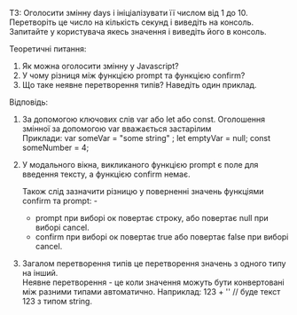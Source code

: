 ТЗ:
Оголосити змінну days і ініціалізувати її числом від 1 до 10. Перетворіть це число на кількість секунд і виведіть на консоль.
Запитайте у користувача якесь значення і виведіть його в консоль.

Теоретичні питання:

1. Як можна оголосити змінну у Javascript?
2. У чому різниця між функцією prompt та функцією confirm?
3. Що таке неявне перетворення типів? Наведіть один приклад.

Відповідь:

1.  За допомогою ключових слів var або let або const. Оголошення змінної за допомогою var вважається застарілим  
    Приклади: var someVar = "some string" ; let emptyVar = null; const someNumber = 4;

2.  У модального вікна, викликаного функцією prompt є поле для введення тексту,
    а функцією confirm немає.

    Також слід зазначити різницю у поверненні значень функціями confirm та prompt: -

    -   prompt при виборі oк повертає строку, або повертає null при виборі cancel.
    -   confirm при виборі ок повертає true або повертає false при виборі cancel.

3.  Загалом перетворення типів це перетворення значень з одного типу на інший.  
    Неявне перетворення - це коли значення можуть бути конвертовані між разними типами автоматично. Наприклад:
    123 + '' // буде текст 123 з типом string.
